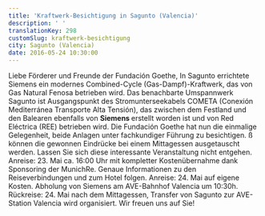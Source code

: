 ```yaml
---
title: 'Kraftwerk-Besichtigung in Sagunto (Valencia)'
description: ' '
translationKey: 298
customSlug: kraftwerk-besichtigung
city: Sagunto (Valencia)
date: 2016-05-24 10:30:00
---
```


Liebe Förderer und Freunde der Fundación Goethe, In Sagunto errichtete Siemens ein modernes Combined-Cycle (Gas-Dampf)-Kraftwerk, das von Gas Natural Fenosa betrieben wird. Das benachbarte Umspannwerk Sagunto ist Ausgangspunkt des Stromunterseekabels COMETA (Conexión Mediterránea Transporte Alta Tensión), das zwischen dem Festland und den Balearen ebenfalls von <strong>Siemens </strong>erstellt worden ist und von Red Eléctrica (REE) betrieben wird. Die Fundación Goethe hat nun die einmalige Gelegenheit, beide Anlagen unter fachkundiger Führung zu besichtigen. ß können die gewonnen Eindrücke bei einem Mittagessen ausgetauscht werden. Lassen Sie sich diese interessante Veranstaltung nicht entgehen. Anreise: 23. Mai ca. 16:00 Uhr mit kompletter Kostenübernahme dank Sponsoring der MunichRe. Genaue Informationen zu den Reiseverbindungen und zum Hotel folgen. Anreise: 24. Mai auf eigene Kosten. Abholung von Siemens am AVE-Bahnhof Valencia um 10:30h. Rückreise: 24. Mai nach dem Mittagessen, Transfer von Sagunto zur AVE-Station Valencia wird organisiert. Wir freuen uns auf Sie!
